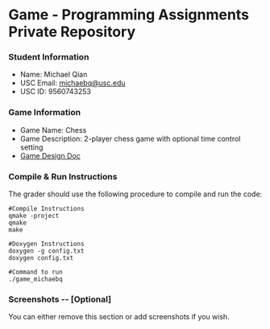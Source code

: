 # Game - Programming Assignments Private Repository
### Student Information
  + Name: Michael Qian
  + USC Email: michaebq@usc.edu
  + USC ID: 9560743253

### Game Information
  + Game Name: Chess
  + Game Description: 2-player chess game with optional time control setting
  + [Game Design Doc](GameDesignDoc.md)


### Compile & Run Instructions
The grader should use the following procedure to compile and run the code:
```shell
#Compile Instructions
qmake -project
qmake
make

#Doxygen Instructions
doxygen -g config.txt
doxygen config.txt

#Command to run
./game_michaebq
```

### Screenshots -- [Optional]
You can either remove this section or add screenshots if you wish.
